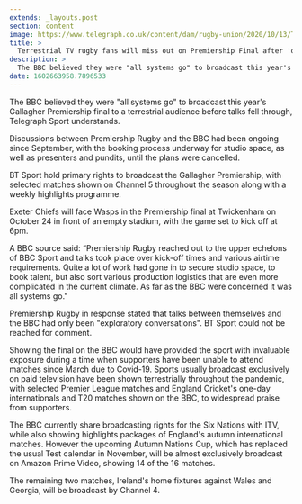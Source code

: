 ```yaml
--- 
extends: _layouts.post 
section: content 
image: https://www.telegraph.co.uk/content/dam/rugby-union/2020/10/13/TELEMMGLPICT000241657657_trans_NvBQzQNjv4BqDKGDQpemwFDOZcDYGh2bvtY5Y2PNVFfVlcRCYBg7RDg.jpeg?impolicy=logo-overlay 
title: > 
  Terrestrial TV rugby fans will miss out on Premiership Final after 'offer' dropped to show it on BBC 
description: > 
  The BBC believed they were "all systems go" to broadcast this year's Gallagher Premiership final to a terrestrial audience before talks fell through, Telegraph Sport understands.Discussions between Premiership Rugby and the BBC had been ongoing since September, with the booking process underway for studio space, as well as presenters and pundits, until the plans were cancelled.Exeter Chiefs will face Wasps in the Premiership final at Twickenham on October 24 in front of an empty stadium, with the game set to kick off at 6pm.A BBC source said: “Premiership Rugby reached out to the upper echelons of BBC Sport and talks took place over kick-off times and various airtime requirements.Premiership Rugby in response stated that talks between themselves and the BBC had only been "exploratory conversations". 
date: 1602663958.7896533 
--- 
```

The BBC believed they were "all systems go" to broadcast this year's Gallagher Premiership final to a terrestrial audience before talks fell through, Telegraph Sport understands.

Discussions between Premiership Rugby and the BBC had been ongoing since September, with the booking process underway for studio space, as well as presenters and pundits, until the plans were cancelled.

BT Sport hold primary rights to broadcast the Gallagher Premiership, with selected matches shown on Channel 5 throughout the season along with a weekly highlights programme.

Exeter Chiefs will face Wasps in the Premiership final at Twickenham on October 24 in front of an empty stadium, with the game set to kick off at 6pm.

A BBC source said: “Premiership Rugby reached out to the upper echelons of BBC Sport and talks took place over kick-off times and various airtime requirements. Quite a lot of work had gone in to secure studio space, to book talent, but also sort various production logistics that are even more complicated in the current climate. As far as the BBC were concerned it was all systems go."

Premiership Rugby in response stated that talks between themselves and the BBC had only been "exploratory conversations". BT Sport could not be reached for comment.

Showing the final on the BBC would have provided the sport with invaluable exposure during a time when supporters have been unable to attend matches since March due to Covid-19. Sports usually broadcast exclusively on paid television have been shown terrestrially throughout the pandemic, with selected Premier League matches and England Cricket's one-day internationals and T20 matches shown on the BBC, to widespread praise from supporters.

The BBC currently share broadcasting rights for the Six Nations with ITV, while also showing highlights packages of England's autumn international matches. However the upcoming Autumn Nations Cup, which has replaced the usual Test calendar in November, will be almost exclusively broadcast on Amazon Prime Video, showing 14 of the 16 matches.

The remaining two matches, Ireland's home fixtures against Wales and Georgia, will be broadcast by Channel 4.